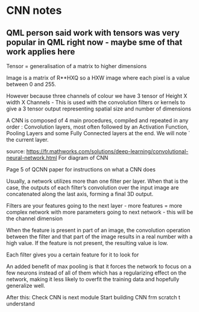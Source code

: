# CNN notes

## QML person said work with tensors was very popular in QML right now - maybe sme of that work applies here  

Tensor = generalisation of a matrix to higher dimensions

Image is a matrix of R**HXQ so a HXW image where each pixel is a value between 0 and 255.

However because three channels of colour we have 3 tensor of Height X width X Channels - This is used with the convolution filters or kernels to give a 3 tensor output representing spatial size and number of dimensions

A CNN is composed of 4 main procedures, compiled and repeated in any order : Convolution layers,
most often followed by an Activation Function, Pooling Layers and some Fully Connected layers at the end. We will note ` the current layer.

source: https://fr.mathworks.com/solutions/deep-learning/convolutional-neural-network.html For diagram of CNN

Page 5 of QCNN paper for instructions on what a CNN does


Usually, a network utilizes more than one filter per layer. When that is the case, the outputs of each filter’s convolution over the input image are concatenated along the last axis, forming a final 3D output.

Filters are your features going to the next layer - more features = more complex network with more parameters going to next network - this will be the channel dimension

When the feature is present in part of an image, the convolution operation between the filter and that part of the image results in a real number with a high value. If the feature is not present, the resulting value is low.

Each filter gives you a certain feature for it to look for

An added benefit of max pooling is that it forces the network to focus on a few neurons instead of all of them which has a regularizing effect on the network, making it less likely to overfit the training data and hopefully generalize well.


After this:
Check CNN is next module
Start building CNN frm scratch t understand


